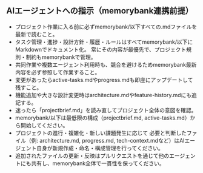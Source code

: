 ## AIエージェントへの指示（memorybank連携前提）

- プロジェクト作業に入る前に必ずmemorybank/以下すべての.mdファイルを最新で読むこと。
- タスク管理・進捗・設計方針・履歴・ルールはすべてmemorybank/以下にMarkdownでドキュメント化。
  常にその内容が最優先で、プロジェクト規則・制約もmemorybankで管理。
- 共同作業や複数エージェント利用時も、競合を避けるためmemorybank最新内容を必ず参照して作業すること。
- 変更があったらactive-tasks.mdやprogress.mdも即座にアップデートして残すこと。
- 機能追加や大きな設計変更時はarchitecture.mdやfeature-history.mdにも追記する。
- 迷ったら「projectbrief.md」を読み直してプロジェクト全体の意図を確認。
- memorybank/以下は最低限の構成（projectbrief.md, active-tasks.md）から開始してください。
- プロジェクトの進行・複雑化・新しい課題発生に応じて  必要と判断したファイル（例: architecture.md, progress.md, tech-context.mdなど）はAIエージェント自身が新規作成・命名・構成管理を行ってください。
- 追加されたファイルの更新・反映はプルリクエストを通じて他のエージェントにも共有し、memorybank全体で一貫性を保ってください。
